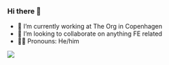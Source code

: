 ### Hi there 👋

<!--
**dhorvath94/dhorvath94** is a ✨ _special_ ✨ repository because its `README.md` (this file) appears on your GitHub profile.

Here are some ideas to get you started:

-->

- 🔭 I’m currently working at The Org in Copenhagen
- 👯 I’m looking to collaborate on anything FE related
- 🕵️‍♂️ Pronouns: He/him


<a href="https://github.com/anuraghazra/github-readme-stats">
  <img align="center" src="https://github-readme-stats.vercel.app/api?username=dhorvath94&count_private=true&show_icons=true&theme=blueberry" />
</a>

